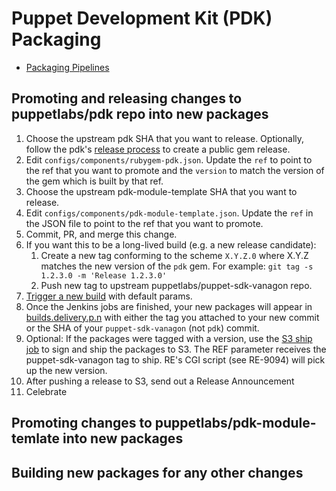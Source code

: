 # Puppet Development Kit (PDK) Packaging

* [Packaging Pipelines](https://jenkins-master-prod-1.delivery.puppetlabs.net/view/pdk/)


## Promoting and releasing changes to puppetlabs/pdk repo into new packages

1. Choose the upstream pdk SHA that you want to release. Optionally, follow the pdk's [release process](https://github.com/puppetlabs/pdk/blob/master/CONTRIBUTING.md#release-process) to create a public gem release.
2. Edit `configs/components/rubygem-pdk.json`. Update the `ref` to point to the ref that you want to promote and the `version` to match the version of the gem which is built by that ref.
3. Choose the upstream pdk-module-template SHA that you want to release.
4. Edit `configs/components/pdk-module-template.json`. Update the `ref` in the JSON file to point to the ref that you want to promote.
3. Commit, PR, and merge this change.
4. If you want this to be a long-lived build (e.g. a new release candidate):
    1. Create a new tag conforming to the scheme `X.Y.Z.0` where X.Y.Z matches the new version of the `pdk` gem. For example: `git tag -s 1.2.3.0 -m 'Release 1.2.3.0'`
    2. Push new tag to upstream puppetlabs/puppet-sdk-vanagon repo.
5. [Trigger a new build](https://jenkins-master-prod-1.delivery.puppetlabs.net/view/puppet-sdk/job/platform_puppet-sdk_pdk-van-init_master/build?delay=0sec) with default params.
6. Once the Jenkins jobs are finished, your new packages will appear in [builds.delivery.p.n](http://builds.delivery.puppetlabs.net/pdk/) with either the tag you attached to your new commit or the SHA of your `puppet-sdk-vanagon` (not `pdk`) commit.
7. Optional: If the packages were tagged with a version, use the [S3 ship job](http://jenkins-compose.delivery.puppetlabs.net/job/puppetlabs-pdk_s3-ship/) to sign and ship the packages to S3. The REF parameter receives the puppet-sdk-vanagon tag to ship. RE's CGI script (see RE-9094) will pick up the new version.
8. After pushing a release to S3, send out a Release Announcement
9. Celebrate

## Promoting changes to puppetlabs/pdk-module-temlate into new packages

## Building new packages for any other changes

